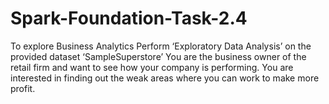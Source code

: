 # Spark-Foundation-Task-2.4
To explore Business Analytics
Perform ‘Exploratory Data Analysis’ on the provided dataset ‘SampleSuperstore’ 
You are the business owner of the retail firm and want to see how your company is performing. You are interested in finding out the weak areas where you can work to make more profit. 

